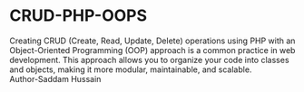 # CRUD-PHP-OOPS
Creating CRUD (Create, Read, Update, Delete) operations using PHP with an Object-Oriented Programming (OOP) approach is a common practice in web development. This approach allows you to organize your code into classes and objects, making it more modular, maintainable, and scalable. 
<br>
Author-Saddam Hussain
